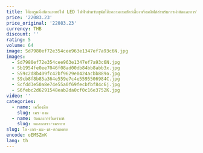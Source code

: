 ```yaml
---
title: โต๊ะกรูมมิ่งสัตวแพทย์ไฟ LED ไฟฟ้าสําหรับสุนัขโต๊ะความงามสัตว์เลี้ยงพร้อมลิฟต์สําหรับการผ่าตัดและการวินิจฉัย
price: '22083.23'
price_original: '22083.23'
currency: THB
discount: ''
rating: 5
volume: 64
image: Sd7980ef72e354cee963e1347ef7a93c6N.jpg
images:
  - Sd7980ef72e354cee963e1347ef7a93c6N.jpg
  - Sb1954fe0ee7046f08ad00db84bb8abb3x.jpg
  - S59c2d8b409fc42bf9629e0424acbb889o.jpg
  - S9cb8f8b85a364e559e7c4e5595506984C.jpg
  - Scfdd3e50a8e74e55a0f69fecbfbf84c6j.jpg
  - S6febc2d6291548eab2da0cf0c16e3752K.jpg
video: ''
categories:
  - name: เครื่องมือ
    slug: เคร-องม
  - name: วัดและการวิเคราะห์
    slug: ดและการว-เคราะห
slug: โต-ะกร-มม-งส-ตวแพทย
encode: oEMSZmK
lang: th
---
```

  